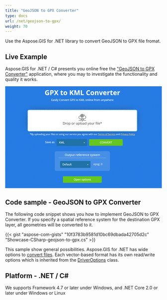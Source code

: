 ```yaml
---
title: "GeoJSON to GPX Converter"
type: docs
url: /net/geojson-to-gpx/
weight: 70
---
```


Use the Aspose.GIS for .NET library to convert GeoJSON to GPX file fromat.

## **Live Example**

Aspose.GIS for .NET / C# presents you online free the ["GeoJSON to GPX Converter"](https://products.aspose.app/gis/conversion/geojson-to-gpx) application, where you may to investigate the functionality and quality it works.

![GeoJSON to GPX Converter App](conversion.png)

## **Code sample - GeoJSON to GPX Converter**

The following code snippet shows you how to implement GeoJSON to GPX Converter. If you specify a spatial reference system for the destination GPX layer, all geometries will be converted to it. 

{{< gist "aspose-com-gists" "10f3783b9581d10bc69dbada42705d2c" "Showcase-CSharp-geojson-to-gpx.cs" >}}

This sample show general possibilities. Aspose.GIS for .NET has wide options to [convert files](https://docs.aspose.com/gis/net/vector-layers/). Each vector-based format has its own read/write options which is inherited from the [DriverOptions](https://apireference.aspose.com/gis/net/aspose.gis/driveroptions) class.

## **Platform - .NET / C#**

We supports Framework 4.7 or later under Windows, and .NET Core 2.0 or later under Windows or Linux
